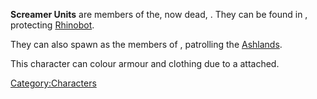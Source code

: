 **Screamer Units** are members of the, now dead, [](Second_Empire.md). They can be found in [](Ashland_Dome_II.md), protecting
[Rhinobot](Rhinobot.md "wikilink").

They can also spawn as the members of [](Skeleton_Legion.md), patrolling the
[Ashlands](Ashlands.md "wikilink").

This character can colour armour and clothing due to a [](Colour_Scheme.md) attached.

[Category:Characters](Category:Characters "wikilink")
